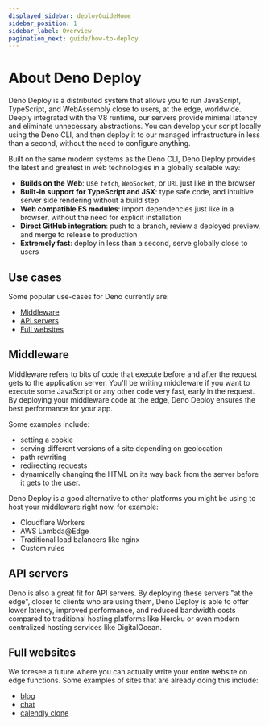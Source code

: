 ```yaml
---
displayed_sidebar: deployGuideHome
sidebar_position: 1
sidebar_label: Overview
pagination_next: guide/how-to-deploy
---
```


# About Deno Deploy

Deno Deploy is a distributed system that allows you to run JavaScript,
TypeScript, and WebAssembly close to users, at the edge, worldwide. Deeply
integrated with the V8 runtime, our servers provide minimal latency and
eliminate unnecessary abstractions. You can develop your script locally using
the Deno CLI, and then deploy it to our managed infrastructure in less than a
second, without the need to configure anything.

Built on the same modern systems as the Deno CLI, Deno Deploy provides the
latest and greatest in web technologies in a globally scalable way:

- **Builds on the Web**: use `fetch`, `WebSocket`, or `URL` just like in the
  browser
- **Built-in support for TypeScript and JSX**: type safe code, and intuitive
  server side rendering without a build step
- **Web compatible ES modules**: import dependencies just like in a browser,
  without the need for explicit installation
- **Direct GitHub integration**: push to a branch, review a deployed preview,
  and merge to release to production
- **Extremely fast**: deploy in less than a second, serve globally close to
  users

## Use cases

Some popular use-cases for Deno currently are:

- [Middleware](#middleware)
- [API servers](#api-servers)
- [Full websites](#full-websites)

## Middleware

Middleware refers to bits of code that execute before and after the request gets
to the application server. You'll be writing middleware if you want to execute
some JavaScript or any other code very fast, early in the request. By deploying
your middleware code at the edge, Deno Deploy ensures the best performance for
your app.

Some examples include:

- setting a cookie
- serving different versions of a site depending on geolocation
- path rewriting
- redirecting requests
- dynamically changing the HTML on its way back from the server before it gets
  to the user.

Deno Deploy is a good alternative to other platforms you might be using to host
your middleware right now, for example:

- Cloudflare Workers
- AWS Lambda@Edge
- Traditional load balancers like nginx
- Custom rules

## API servers

Deno is also a great fit for API servers. By deploying these servers "at the
edge", closer to clients who are using them, Deno Deploy is able to offer lower
latency, improved performance, and reduced bandwidth costs compared to
traditional hosting platforms like Heroku or even modern centralized hosting
services like DigitalOcean.

## Full websites

We foresee a future where you can actually write your entire website on edge
functions. Some examples of sites that are already doing this include:

- [blog](https://github.com/ry/tinyclouds)
- [chat](https://github.com/denoland/showcase_chat)
- [calendly clone](https://github.com/denoland/meet-me)
